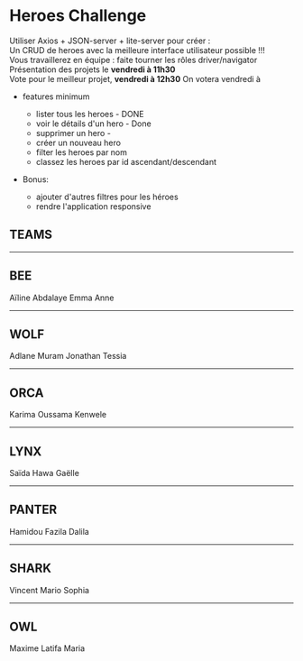 
# Heroes Challenge

Utiliser Axios + JSON-server + lite-server pour créer :  
Un CRUD de heroes avec la meilleure interface utilisateur possible !!!  
Vous travaillerez en équipe : faite tourner les rôles driver/navigator  
Présentation des projets le **vendredi à 11h30**  
Vote pour le meilleur projet, **vendredi à 12h30**
On votera vendredi à 


- features minimum
  - lister tous les heroes - DONE
  - voir le détails d'un hero - Done
  - supprimer un hero - 
  - créer un nouveau hero
  - filter les heroes par nom
  - classez les heroes par id ascendant/descendant
 
- Bonus:
  - ajouter d'autres filtres pour les héroes
  - rendre l'application responsive


## TEAMS

------
BEE
------
Aïline
Abdalaye
Emma
Anne

------
WOLF
------
Adlane
Muram
Jonathan
Tessia

------
ORCA
------
Karima
Oussama
Kenwele

------
LYNX
------
Saïda
Hawa
Gaëlle

------
PANTER
------
Hamidou
Fazila
Dalila

------
SHARK
------
Vincent
Mario
Sophia

------
OWL
------
Maxime
Latifa
Maria
